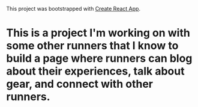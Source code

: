 This project was bootstrapped with [Create React App](https://github.com/facebook/create-react-app).

# This is a project I'm working on with some other runners that I know to build a page where runners can blog about their experiences, talk about gear, and connect with other runners.